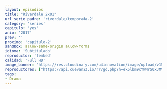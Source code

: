 ```yaml
---
layout: episodios
title: "Riverdale 2x01"
url_serie_padre: 'riverdale/temporada-2'
category: 'series'
capitulo: 'yes'
anio: '2017'
prev: ''
proximo: 'capitulo-2'
sandbox: allow-same-origin allow-forms
idioma: 'Subtitulado'
reproductor: 'fembed'
calidad: 'Full HD'
image_banner: 'https://res.cloudinary.com/u4innovation/image/upload/v1565152608/maxresdefault-min_vy9nnj.jpg'
reproductores: ["https://api.cuevana3.io/rr/gd.php?h=ek5lbm9xYWNrS0xJMVp5b21KREk0dFBLbjVkaHhkRGdrOG1jbnBpUnhhS1ZsSXltYWRhNXBwZk5ZSUdZM0xpK3RkYW9kNkxKcmVhVXVKeWlkTm13cWJTU3FadVkyUT09"]
tags:
- Drama
---
```












